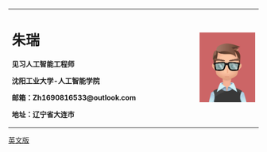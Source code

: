 <table border="0">
  <tr>
    <td width="75%">
      <h1>朱瑞</h1>
      <p><b>见习人工智能工程师</b></p>
      <p><b>沈阳工业大学-人工智能学院</b></p>
      <p><b>邮箱：Zh1690816533@outlook.com</b></p>
      <p><b>地址：辽宁省大连市</b></p>
    </td>
    <td width="25%">
      <img src="/aaa.jpg" width="100%">    
    </td>
  </tr>
</table>

<a href="https://blog.csdn.net/zhu_rui">英文版</a>
